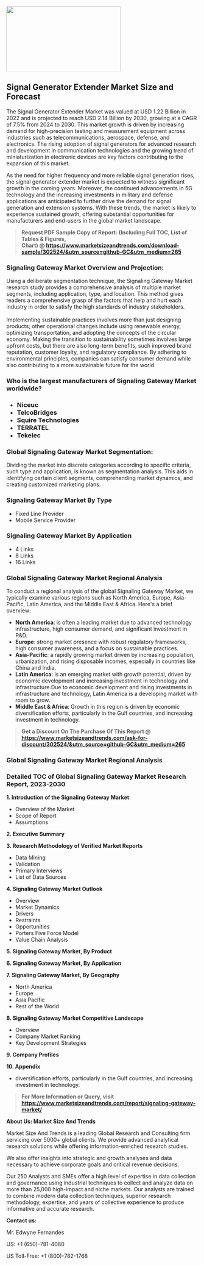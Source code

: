 <p><img class="alignnone size-medium wp-image-20088" src="https://ffe5etoiles.com/wp-content/uploads/2024/12/MST1-300x171.png" alt="" width="300" height="171" /></p><h2>Signal Generator Extender Market Size and Forecast</h2><p>The Signal Generator Extender Market was valued at USD 1.22 Billion in 2022 and is projected to reach USD 2.14 Billion by 2030, growing at a CAGR of 7.5% from 2024 to 2030. This market growth is driven by increasing demand for high-precision testing and measurement equipment across industries such as telecommunications, aerospace, defense, and electronics. The rising adoption of signal generators for advanced research and development in communication technologies and the growing trend of miniaturization in electronic devices are key factors contributing to the expansion of this market.</p><p>As the need for higher frequency and more reliable signal generation rises, the signal generator extender market is expected to witness significant growth in the coming years. Moreover, the continued advancements in 5G technology and the increasing investments in military and defense applications are anticipated to further drive the demand for signal generation and extension systems. With these trends, the market is likely to experience sustained growth, offering substantial opportunities for manufacturers and end-users in the global market landscape.</p></p><blockquote id="" class=""><strong>Request PDF Sample Copy of Report: (Including Full TOC, List of Tables &amp; Figures, Chart)&nbsp;@&nbsp;<strong><a href="https://www.marketsizeandtrends.com/download-sample/302524/&utm_source=github-GC&utm_medium=265" target="_blank">https://www.marketsizeandtrends.com/download-sample/302524/&utm_source=github-GC&utm_medium=265</a></strong></strong></blockquote><h3 id="" class="">Signaling Gateway Market&nbsp;Overview and Projection:</h3><p id="" class="">Using a deliberate segmentation technique, the Signaling Gateway Market research study provides a comprehensive analysis of multiple market segments, including application, type, and location. This method gives readers a comprehensive grasp of the factors that help and hurt each industry in order to satisfy the high standards of industry stakeholders. <br /> <br />Implementing sustainable practices involves more than just designing products; other operational changes include using renewable energy, optimizing transportation, and adopting the concepts of the circular economy. Making the transition to sustainability sometimes involves large upfront costs, but there are also long-term benefits, such improved brand reputation, customer loyalty, and regulatory compliance. By adhering to environmental principles, companies can satisfy consumer demand while also contributing to a more sustainable future for the world.</p><h3 id="" class="">Who is the largest manufacturers of&nbsp;Signaling Gateway Market worldwide?</h3><h3 class=""><p><ul><li>Niceuc </li><li> TelcoBridges </li><li> Squire Technologies </li><li> TERRATEL </li><li> Tekelec</li></ul></p></h3><h3 id="" class="">Global&nbsp;Signaling Gateway Market Segmentation:</h3><p id="" class="">Dividing the market into discrete categories according to specific criteria, such type and application, is known as segmentation analysis. This aids in identifying certain client segments, comprehending market dynamics, and creating customized marketing plans.</p><h3 id="" class="">Signaling Gateway Market&nbsp;By Type</h3><p><p><ul><li>Fixed Line Provider</li><li> Mobile Service Provider</p></li></ul></p></p><h3 id="" class="">Signaling Gateway Market&nbsp;By Application</h3><p class=""><p><ul><li>4 Links</li><li> 8 Links</li><li> 16 Links</li></ul></p></p><h3 id="" class="">Global Signaling Gateway Market Regional Analysis</h3><p id="" class="">To conduct a regional analysis of the global Signaling Gateway Market, we typically examine various regions such as North America, Europe, Asia-Pacific, Latin America, and the Middle East &amp; Africa. Here's a brief overview:</p><ul><li><strong>North America</strong>: is often a leading market due to advanced technology infrastructure, high consumer demand, and significant investment in R&amp;D.</li><li><strong>Europe</strong>: strong market presence with robust regulatory frameworks, high consumer awareness, and a focus on sustainable practices.</li><li><strong>Asia-Pacific</strong>: a rapidly growing market driven by increasing population, urbanization, and rising disposable incomes, especially in countries like China and India.</li><li><strong>Latin America</strong>: is an emerging market with growth potential, driven by economic development and increasing investment in technology and infrastructure.Due to economic development and rising investments in infrastructure and technology, Latin America is a developing market with room to grow.</li><li><strong>Middle East &amp; Africa</strong>: Growth in this region is driven by economic diversification efforts, particularly in the Gulf countries, and increasing investment in technology.</li></ul><blockquote id="" class=""><strong>Get a Discount On The Purchase Of This Report @ <strong><a href="https://www.marketsizeandtrends.com/ask-for-discount/302524/&utm_source=github-GC&utm_medium=265" target="_blank">https://www.marketsizeandtrends.com/ask-for-discount/302524/&utm_source=github-GC&utm_medium=265</a></strong></strong></blockquote><h3 id="" class="">Global Signaling Gateway Market Regional Analysis</h3><h3 id="" class="">Detailed TOC of Global Signaling Gateway Market Research Report, 2023-2030</h3><p id="" class=""><strong>1. Introduction of the Signaling Gateway Market</strong></p><ul><li>Overview of the Market</li><li>Scope of Report</li><li>Assumptions</li></ul><p id="" class=""><strong>2. Executive Summary</strong></p><p id="" class=""><strong>3. Research Methodology of Verified Market Reports</strong></p><ul><li>Data Mining</li><li>Validation</li><li>Primary Interviews</li><li>List of Data Sources</li></ul><p id="" class=""><strong>4. Signaling Gateway Market Outlook</strong></p><ul><li>Overview</li><li>Market Dynamics</li><li>Drivers</li><li>Restraints</li><li>Opportunities</li><li>Porters Five Force Model</li><li>Value Chain Analysis</li></ul><p id="" class=""><strong>5. Signaling Gateway Market, By Product</strong></p><p id="" class=""><strong>6. Signaling Gateway Market, By Application</strong></p><p id="" class=""><strong>7. Signaling Gateway Market, By Geography</strong></p><ul><li>North America</li><li>Europe</li><li>Asia Pacific</li><li>Rest of the World</li></ul><p id="" class=""><strong>8. Signaling Gateway Market Competitive Landscape</strong></p><ul><li>Overview</li><li>Company Market Ranking</li><li>Key Development Strategies</li></ul><p id="" class=""><strong>9. Company Profiles</strong></p><p id="" class=""><strong>10. Appendix</strong></p><ul><li>diversification efforts, particularly in the Gulf countries, and increasing investment in technology.</li></ul><blockquote id="" class=""><strong>For More Information or Query, visit <strong><strong><a href="https://www.marketsizeandtrends.com/report/signaling-gateway-market/" target="_blank">https://www.marketsizeandtrends.com/report/signaling-gateway-market/</a></strong></strong></strong></blockquote><p id="" class=""><strong>About Us: Market Size And Trends</strong></p><p id="" class="">Market Size And Trends is a leading Global Research and Consulting firm servicing over 5000+ global clients. We provide advanced analytical research solutions while offering information-enriched research studies.</p><p id="" class="">We also offer insights into strategic and growth analyses and data necessary to achieve corporate goals and critical revenue decisions.</p><p id="" class="">Our 250 Analysts and SMEs offer a high level of expertise in data collection and governance using industrial techniques to collect and analyze data on more than 25,000 high-impact and niche markets. Our analysts are trained to combine modern data collection techniques, superior research methodology, expertise, and years of collective experience to produce informative and accurate research.</p><p id="" class=""><strong>Contact us:</strong></p><p id="" class="">Mr. Edwyne Fernandes</p><p id="" class="">US: +1 (650)-781-4080</p><p id="" class="">US Toll-Free: +1 (800)-782-1768</p>
